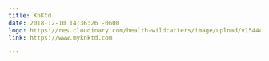 ```yaml
---
title: KnKtd
date: 2018-12-10 14:36:26 -0600
logo: https://res.cloudinary.com/health-wildcatters/image/upload/v1544474243/KNKT_logo_color%202.png
link: https://www.myknktd.com

---
```

